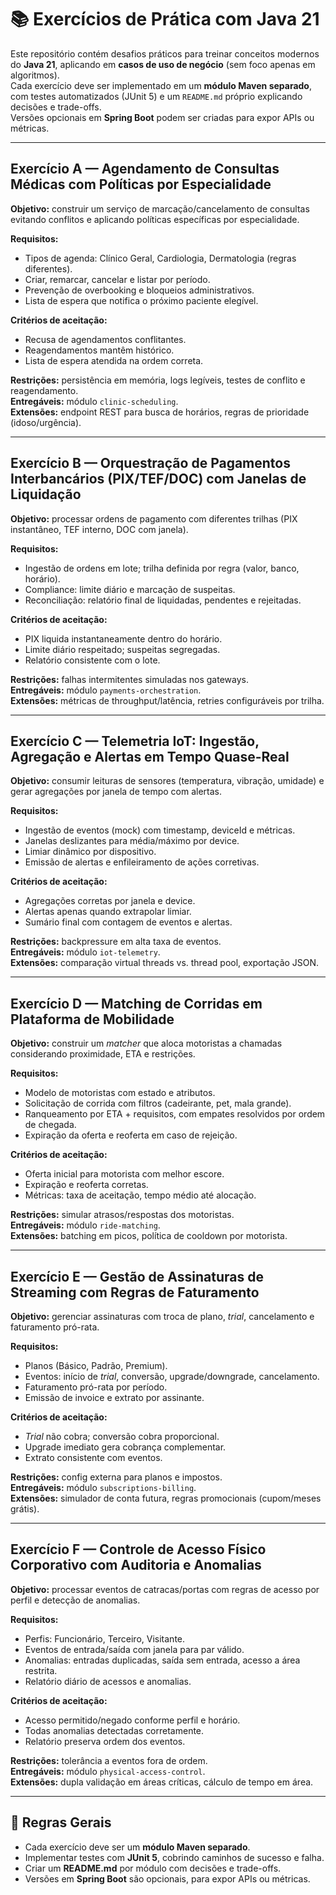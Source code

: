 # 📚 Exercícios de Prática com Java 21

Este repositório contém desafios práticos para treinar conceitos modernos do **Java 21**, aplicando em **casos de uso de negócio** (sem foco apenas em algoritmos).  
Cada exercício deve ser implementado em um **módulo Maven separado**, com testes automatizados (JUnit 5) e um `README.md` próprio explicando decisões e trade-offs.  
Versões opcionais em **Spring Boot** podem ser criadas para expor APIs ou métricas.

---

## Exercício A — Agendamento de Consultas Médicas com Políticas por Especialidade
**Objetivo:** construir um serviço de marcação/cancelamento de consultas evitando conflitos e aplicando políticas específicas por especialidade.

**Requisitos:**
- Tipos de agenda: Clínico Geral, Cardiologia, Dermatologia (regras diferentes).
- Criar, remarcar, cancelar e listar por período.
- Prevenção de overbooking e bloqueios administrativos.
- Lista de espera que notifica o próximo paciente elegível.

**Critérios de aceitação:**
- Recusa de agendamentos conflitantes.
- Reagendamentos mantêm histórico.
- Lista de espera atendida na ordem correta.

**Restrições:** persistência em memória, logs legíveis, testes de conflito e reagendamento.  
**Entregáveis:** módulo `clinic-scheduling`.  
**Extensões:** endpoint REST para busca de horários, regras de prioridade (idoso/urgência).

---

## Exercício B — Orquestração de Pagamentos Interbancários (PIX/TEF/DOC) com Janelas de Liquidação
**Objetivo:** processar ordens de pagamento com diferentes trilhas (PIX instantâneo, TEF interno, DOC com janela).

**Requisitos:**
- Ingestão de ordens em lote; trilha definida por regra (valor, banco, horário).
- Compliance: limite diário e marcação de suspeitas.
- Reconciliação: relatório final de liquidadas, pendentes e rejeitadas.

**Critérios de aceitação:**
- PIX liquida instantaneamente dentro do horário.
- Limite diário respeitado; suspeitas segregadas.
- Relatório consistente com o lote.

**Restrições:** falhas intermitentes simuladas nos gateways.  
**Entregáveis:** módulo `payments-orchestration`.  
**Extensões:** métricas de throughput/latência, retries configuráveis por trilha.

---

## Exercício C — Telemetria IoT: Ingestão, Agregação e Alertas em Tempo Quase-Real
**Objetivo:** consumir leituras de sensores (temperatura, vibração, umidade) e gerar agregações por janela de tempo com alertas.

**Requisitos:**
- Ingestão de eventos (mock) com timestamp, deviceId e métricas.
- Janelas deslizantes para média/máximo por device.
- Limiar dinâmico por dispositivo.
- Emissão de alertas e enfileiramento de ações corretivas.

**Critérios de aceitação:**
- Agregações corretas por janela e device.
- Alertas apenas quando extrapolar limiar.
- Sumário final com contagem de eventos e alertas.

**Restrições:** backpressure em alta taxa de eventos.  
**Entregáveis:** módulo `iot-telemetry`.  
**Extensões:** comparação virtual threads vs. thread pool, exportação JSON.

---

## Exercício D — Matching de Corridas em Plataforma de Mobilidade
**Objetivo:** construir um *matcher* que aloca motoristas a chamadas considerando proximidade, ETA e restrições.

**Requisitos:**
- Modelo de motoristas com estado e atributos.
- Solicitação de corrida com filtros (cadeirante, pet, mala grande).
- Ranqueamento por ETA + requisitos, com empates resolvidos por ordem de chegada.
- Expiração da oferta e reoferta em caso de rejeição.

**Critérios de aceitação:**
- Oferta inicial para motorista com melhor escore.
- Expiração e reoferta corretas.
- Métricas: taxa de aceitação, tempo médio até alocação.

**Restrições:** simular atrasos/respostas dos motoristas.  
**Entregáveis:** módulo `ride-matching`.  
**Extensões:** batching em picos, política de cooldown por motorista.

---

## Exercício E — Gestão de Assinaturas de Streaming com Regras de Faturamento
**Objetivo:** gerenciar assinaturas com troca de plano, *trial*, cancelamento e faturamento pró-rata.

**Requisitos:**
- Planos (Básico, Padrão, Premium).
- Eventos: início de *trial*, conversão, upgrade/downgrade, cancelamento.
- Faturamento pró-rata por período.
- Emissão de invoice e extrato por assinante.

**Critérios de aceitação:**
- *Trial* não cobra; conversão cobra proporcional.
- Upgrade imediato gera cobrança complementar.
- Extrato consistente com eventos.

**Restrições:** config externa para planos e impostos.  
**Entregáveis:** módulo `subscriptions-billing`.  
**Extensões:** simulador de conta futura, regras promocionais (cupom/meses grátis).

---

## Exercício F — Controle de Acesso Físico Corporativo com Auditoria e Anomalias
**Objetivo:** processar eventos de catracas/portas com regras de acesso por perfil e detecção de anomalias.

**Requisitos:**
- Perfis: Funcionário, Terceiro, Visitante.
- Eventos de entrada/saída com janela para par válido.
- Anomalias: entradas duplicadas, saída sem entrada, acesso a área restrita.
- Relatório diário de acessos e anomalias.

**Critérios de aceitação:**
- Acesso permitido/negado conforme perfil e horário.
- Todas anomalias detectadas corretamente.
- Relatório preserva ordem dos eventos.

**Restrições:** tolerância a eventos fora de ordem.  
**Entregáveis:** módulo `physical-access-control`.  
**Extensões:** dupla validação em áreas críticas, cálculo de tempo em área.

---

## 📌 Regras Gerais
- Cada exercício deve ser um **módulo Maven separado**.
- Implementar testes com **JUnit 5**, cobrindo caminhos de sucesso e falha.
- Criar um **README.md** por módulo com decisões e trade-offs.
- Versões em **Spring Boot** são opcionais, para expor APIs ou métricas.
